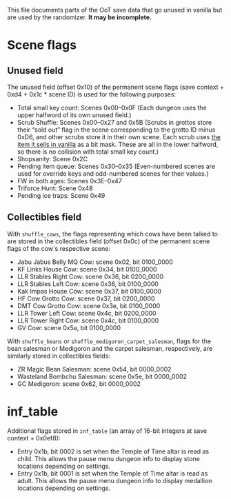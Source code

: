 This file documents parts of the OoT save data that go unused in vanilla but are used by the randomizer. **It may be incomplete.**

# Scene flags

## Unused field

The unused field (offset 0x10) of the permanent scene flags (save context + 0xd4 + 0x1c * scene ID) is used for the following purposes:

* Total small key count: Scenes 0x00–0x0F (Each dungeon uses the upper halfword of its own unused field.)
* Scrub Shuffle: Scenes 0x00–0x27 and 0x5B (Scrubs in grottos store their “sold out” flag in the scene corresponding to the grotto ID minus 0xD6, and other scrubs store it in their own scene. Each scrub uses [the item it sells in vanilla](https://wiki.cloudmodding.com/oot/Actor_List_(Variables)#En_Shopnuts) as a bit mask. These are all in the lower halfword, so there is no collision with total small key count.)
* Shopsanity: Scene 0x2C
* Pending item queue: Scenes 0x30–0x35 (Even-numbered scenes are used for override keys and odd-numbered scenes for their values.)
* FW in both ages: Scenes 0x3E–0x47
* Triforce Hunt: Scene 0x48
* Pending ice traps: Scene 0x49

## Collectibles field

With `shuffle_cows`, the flags representing which cows have been talked to are stored in the collectibles field (offset 0x0c) of the permanent scene flags of the cow's respective scene:

* Jabu Jabus Belly MQ Cow: scene 0x02, bit 0100_0000
* KF Links House Cow: scene 0x34, bit 0100_0000
* LLR Stables Right Cow: scene 0x36, bit 0200_0000
* LLR Stables Left Cow: scene 0x36, bit 0100_0000
* Kak Impas House Cow: scene 0x37, bit 0100_0000
* HF Cow Grotto Cow: scene 0x37, bit 0200_0000
* DMT Cow Grotto Cow: scene 0x3e, bit 0100_0000
* LLR Tower Left Cow: scene 0x4c, bit 0200_0000
* LLR Tower Right Cow: scene 0x4c, bit 0100_0000
* GV Cow: scene 0x5a, bit 0100_0000

With `shuffle_beans` or `shuffle_medigoron_carpet_salesman`, flags for the bean salesman or Medigoron and the carpet salesman, respectively, are similarly stored in collectibles fields:

* ZR Magic Bean Salesman: scene 0x54, bit 0000_0002
* Wasteland Bombchu Salesman: scene 0x5e, bit 0000_0002
* GC Medigoron: scene 0x62, bit 0000_0002

# inf_table

Additional flags stored in `inf_table` (an array of 16-bit integers at save context + 0x0ef8):

* Entry 0x1b, bit 0002 is set when the Temple of Time altar is read as child. This allows the pause menu dungeon info to display stone locations depending on settings.
* Entry 0x1b, bit 0001 is set when the Temple of Time altar is read as adult. This allows the pause menu dungeon info to display medallion locations depending on settings.
